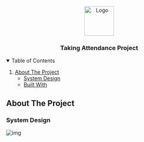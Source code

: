 
<!-- PROJECT LOGO -->
<br />
<p align="center">
  <a href="https://github.com/Alisherka7/Taking_Attendance">
    <img src="https://user-images.githubusercontent.com/38793933/130923074-20ba24f3-50c8-4f84-8abb-1da2b06e0f79.jpg" alt="Logo" width="80" height="80">
  </a>

  <h3 align="center">Taking Attendance Project</h3>

  <p align="center">
<!--     
    <br />
    <a href="https://github.com/othneildrew/Best-README-Template"><strong>Explore the docs »</strong></a>
    <br />
    <br />
    <a href="https://github.com/othneildrew/Best-README-Template">View Demo</a>
    ·
    <a href="https://github.com/othneildrew/Best-README-Template/issues">Report Bug</a>
    ·
    <a href="https://github.com/othneildrew/Best-README-Template/issues">Request Feature</a> -->
  </p>
</p>



<!-- TABLE OF CONTENTS -->
<details open="open">
  <summary>Table of Contents</summary>
  <ol>
    <li>
      <a href="#about-the-project">About The Project</a>
      <ul>
        <li><a href="#system_design">System Design</a></li>
        <li><a href="#built-with">Built With</a></li>
      </ul>
    </li>
<!--     <li>
      <a href="#getting-started">Getting Started</a>
      <ul>
        <li><a href="#prerequisites">Prerequisites</a></li>
        <li><a href="#installation">Installation</a></li>
      </ul>
    </li>
    <li><a href="#usage">Usage</a></li>
    <li><a href="#roadmap">Roadmap</a></li>
    <li><a href="#contributing">Contributing</a></li>
    <li><a href="#license">License</a></li>
    <li><a href="#contact">Contact</a></li>
    <li><a href="#acknowledgements">Acknowledgements</a></li> -->
  </ol>
</details>





<!-- ABOUT THE PROJECT -->
## About The Project







### System Design
![img](https://user-images.githubusercontent.com/38793933/130924242-0e5cb29a-a6cd-4baf-a17b-d41f28052ca1.png)

